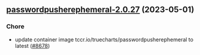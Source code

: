 

## [passwordpusherephemeral-2.0.27](https://github.com/succelle/charts/compare/passwordpusherephemeral-2.0.26...passwordpusherephemeral-2.0.27) (2023-05-01)

### Chore

- update container image tccr.io/truecharts/passwordpusherephemeral to latest ([#8678](https://github.com/succelle/charts/issues/8678))
  
  